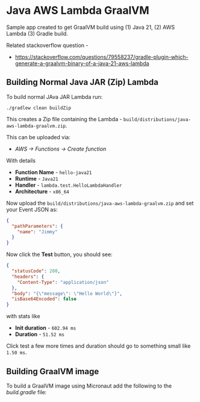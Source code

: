 # Java AWS Lambda GraalVM

Sample app created to get GraalVM build using (1) Java 21, (2) AWS Lambda (3) Gradle build.

Related stackoverflow question - 

* https://stackoverflow.com/questions/79558237/gradle-plugin-which-generate-a-graalvm-binary-of-a-java-21-aws-lambda

## Building Normal Java JAR (Zip) Lambda

To build normal JAva JAR Lambda run:

```shell
./gradlew clean buildZip
```

This creates a Zip file containing the Lambda - `build/distributions/java-aws-lambda-graalvm.zip`.

This can be uploaded via:

* _AWS -> Functions -> Create function_

With details 

* **Function Name** - `hello-java21`
* **Runtime** - `Java21`
* **Handler** - `lambda.test.HelloLambdaHandler`
* **Architecture** - `x86_64`

Now upload the `build/distributions/java-aws-lambda-graalvm.zip` and set your Event JSON as:

```json
{
  "pathParameters": {
    "name": "Jimmy"
  }
}
```

Now click the **Test** button, you should see:

```json
{
  "statusCode": 200,
  "headers": {
    "Content-Type": "application/json"
  },
  "body": "{\"message\": \"Hello World\"}",
  "isBase64Encoded": false
}
```

with stats like

* **Init duration** - `602.94 ms`
* **Duration** - `51.52 ms`

Click test a few more times and duration should go to something small like `1.50 ms`.


## Building GraalVM image

To build a GraalVM image using Micronaut add the following to the *build.gradle* file:

```groovy

```

